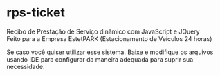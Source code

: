 # rps-ticket

Recibo de Prestação de Serviço dinâmico com JavaScript e JQuery <br>
Feito para a Empresa EstetPARK (Estacionamento de Veículos 24 horas) <br>

Se caso você quiser utilizar esse sistema. Baixe e modifique os arquivos <br>
usando IDE para configurar da maneira adequada para suprir sua necessidade.
